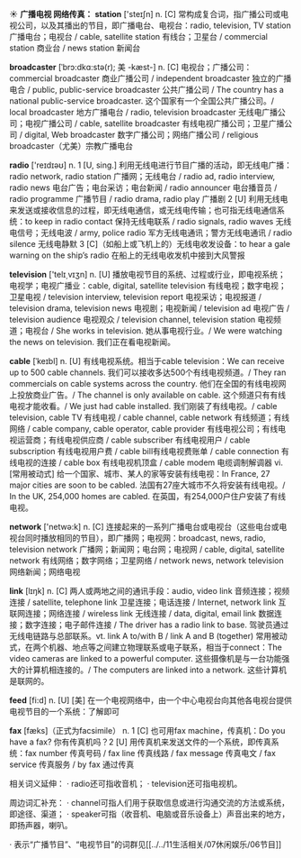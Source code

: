 ☀ <span class="category">**广播电视 网络传真：**</span>
<span class="vocabulary">**station**</span> ['steɪʃn] 
<span class="definition">n. [C] 常构成复合词，指广播公司或电视公司，以及其播出的节目，即广播电台、电视台：</span>radio, television, TV station 广播电台；电视台 / cable, satellite station 有线台；卫星台 / commercial station 商业台 / news station 新闻台
           
<span class="vocabulary">**broadcaster**</span> [ˈbrɔ:dkɑ:stə(r); 美 -kæst-]
<span class="definition">n. [C] 电视台；广播公司：</span>commercial broadcaster 商业广播公司 / independent broadcaster 独立的广播电合 / public, public-service broadcaster 公共广播公司 / The country has a national public-service broadcaster. 这个国家有一个全国公共广播公司。/ local broadcaster 地方广播电台 / radio, television broadcaster 无线电广播公司；电视广播公司 / cable, satellite broadcaster 有线电视广播公司；卫星广播公司 / digital, Web broadcaster 数字广播公司；网络广播公司 / religious broadcaster（尤美）宗教广播电台

<span class="vocabulary">**radio**</span> ['reɪdɪəʊ] 
<span class="definition">n. 1 [U, sing.] 利用无线电进行节目广播的活动，即无线电广播：</span>radio network, radio station 广播网；无线电台 / radio ad, radio interview, radio news 电台广告；电台采访；电台新闻 / radio announcer 电台播音员 / radio programme 广播节目 / radio drama, radio play 广播剧 <span class="definition">2 [U] 利用无线电来发送或接收信息的过程，即无线电通信，或无线电传输；也可指无线电通信系统：</span>to keep in radio contact 保持无线电联系 / radio signals, radio waves 无线电信号；无线电波 / army, police radio 军方无线电通讯；警方无线电通讯 / radio silence 无线电静默 <span class="definition">3 [C]（如船上或飞机上的）无线电收发设备：</span>to hear a gale warning on the ship’s radio 在船上的无线电收发机中接到大风警报

<span class="vocabulary">**television**</span> ['telɪ͵vɪʒn] 
<span class="definition">n. [U] 播放电视节目的系统、过程或行业，即电视系统；电视学；电视广播业：</span>cable, digital, satellite television 有线电视；数字电视；卫星电视 / television interview, television report 电视采访；电视报道 / television drama, television news 电视剧；电视新闻 / television ad 电视广告 / television audience 电视观众 / television channel, television station 电视频道；电视台 / She works in television. 她从事电视行业。/ We were watching the news on television. 我们正在看电视新闻。
           
<span class="vocabulary">**cable**</span> [ˈkeɪbl]
<span class="definition">n. [U] 有线电视系统。相当于cable television：</span>We can receive up to 500 cable channels. 我们可以接收多达500个有线电视频道。/ They ran commercials on cable systems across the country. 他们在全国的有线电视网上投放商业广告。/ The channel is only available on cable. 这个频道只有有线电视才能收看。/ We just had cable installed. 我们刚装了有线电视。/ cable television, cable TV 有线电视 / cable channel, cable network 有线频道；有线网络 / cable company, cable operator, cable provider 有线电视公司；有线电视运营商；有线电视供应商 / cable subscriber 有线电视用户 / cable subscription 有线电视用户费 / cable bill有线电视费账单 / cable connection 有线电视的连接 / cable box 有线电视机顶盒 / cable modem 电缆调制解调器 <span class="definition">vi. [常用被动式] 给一个国家、城市、某人的家等安装有线电视：</span>In France, 27 major cities are soon to be cabled. 法国有27座大城市不久将安装有线电视。/ In the UK, 254,000 homes are cabled. 在英国，有254,000户住户安装了有线电视。

<span class="vocabulary">**network**</span> ['netwə:k] 
<span class="definition">n. [C] 连接起来的一系列广播电台或电视台（这些电台或电视台同时播放相同的节目），即广播网；电视网：</span>broadcast, news, radio, television network 广播网；新闻网；电台网；电视网 / cable, digital, satellite network 有线网络；数字网络；卫星网络 / network news, network television 网络新闻；网络电视

<span class="vocabulary">**link**</span> [lɪŋk] 
<span class="definition">n. [C] 两人或两地之间的通讯手段：</span>audio, video link 音频连接；视频连接 / satellite, telephone link 卫星连接；电话连接 / Internet, network link 互联网连接；网络连接 / wireless link 无线连接 / data, digital, email link 数据连接；数字连接；电子邮件连接 / The driver has a radio link to base. 驾驶员通过无线电链路与总部联系。<span class="definition">vt. link A to/with B / link A and B (together) 常用被动式，在两个机器、地点等之间建立物理联系或电子联系，相当于connect：</span>The video cameras are linked to a powerful computer. 这些摄像机是与一台功能强大的计算机相连接的。/ The computers are linked into a network. 这些计算机是联网的。 

<span class="vocabulary">**feed**</span> [fi:d] 
<span class="definition">n. [U] [美] 在一个电视网络中，由一个中心电视台向其他各电视台提供电视节目的一个系统：</span>了解即可

<span class="vocabulary">**fax**</span> [fæks]（正式为facsimile）
<span class="definition">n. 1 [C] 也可用fax machine，传真机：</span>Do you have a fax? 你有传真机吗？<span class="definition">2 [U] 用传真机来发送文件的一个系统，即传真系统：</span>fax number 传真号码 / fax line 传真线路 / fax message 传真电文 / fax service 传真服务 / by fax 通过传真

相关词义延伸：
· radio还可指收音机；
· television还可指电视机。

周边词汇补充：
· channel可指人们用于获取信息或进行沟通交流的方法或系统，即途径、渠道；
· speaker可指（收音机、电脑或音乐设备上）声音出来的地方，即扬声器，喇叭。

· 表示“广播节目”、“电视节目”的词群见[[../../11生活相关/07休闲娱乐/06节目]]
